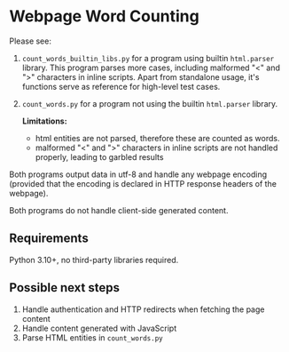 # Webpage Word Counting

Please see:

1. `count_words_builtin_libs.py` for a program using builtin `html.parser` library.
   This program parses more cases,
   including malformed "<" and ">" characters in inline scripts.
   Apart from standalone usage, it's functions serve as reference for high-level test cases.
2. `count_words.py` for a program not using the builtin `html.parser` library. 
   
   **Limitations:**
   * html entities are not parsed, therefore these are counted as words.
   * malformed "<" and ">" characters in inline scripts are not handled properly, leading to garbled results
   
Both programs output data in utf-8 and handle any webpage encoding (provided that the encoding is
declared in HTTP response headers of the webpage).

Both programs do not handle client-side generated content.


## Requirements

Python 3.10+, no third-party libraries required.

## Possible next steps

1. Handle authentication and HTTP redirects when fetching the page content
2. Handle content generated with JavaScript
3. Parse HTML entities in `count_words.py`
